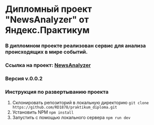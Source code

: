 # **Дипломный проект "NewsAnalyzer" от Яндекс.Практикум**
### В дипломном проекте реализован сервис для анализа происходящих в мире событий.
### Ссылка на проект: [NewsAnalyzer](https://rd1878.github.io/praktikum_diploma/)
### Версия v.0.0.2
### Инструкция по развертыванию проекта
1. Склонировать репозиторий в локальную директорию
`git clone https://github.com/RD1878/praktikum_diploma.git`
2. Установить NPM
`npm install`
3. Запустить с помощью локального сервера
`npm run dev`

